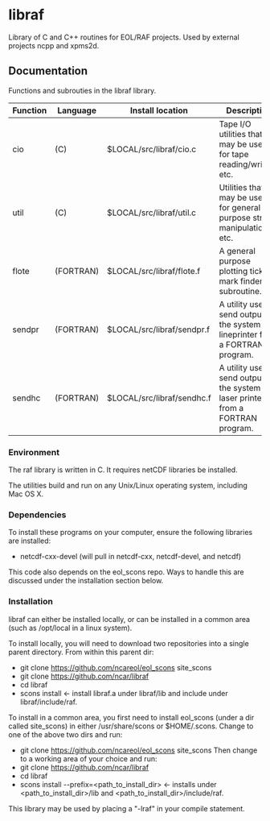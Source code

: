 # libraf
Library of C and C++ routines for EOL/RAF projects.  Used by external projects ncpp and xpms2d.

## Documentation ###
Functions and subrouties in the libraf library.

| Function | Language | Install location          | Description         |
| -------- | -------- | ------------------------- | ------------------- |
| cio      | (C)      | $LOCAL/src/libraf/cio.c   | Tape I/O utilities that may be used for tape reading/writing, etc. |
| util     | (C)      | $LOCAL/src/libraf/util.c  |  Utilities that may be used for general purpose string manipulation, etc. |
| flote    | (FORTRAN)| $LOCAL/src/libraf/flote.f | A general purpose plotting tick mark finder subroutine. |
| sendpr   | (FORTRAN)| $LOCAL/src/libraf/sendpr.f| A utility used to send output to the system lineprinter from a FORTRAN program. |
| sendhc   | (FORTRAN)| $LOCAL/src/libraf/sendhc.f| A utility used to send output to the system laser printer from a FORTRAN program. |

### Environment ###

The raf library is written in C. It requires netCDF libraries be installed.

The utilities build and run on any Unix/Linux operating system, including Mac OS X.

### Dependencies ###

To install these programs on your computer, ensure the following libraries are installed:

* netcdf-cxx-devel (will pull in netcdf-cxx, netcdf-devel, and netcdf)

This code also depends on the eol_scons repo. Ways to handle this are discussed under the installation section below.

### Installation ####

libraf can either be installed locally, or can be installed in a common area (such as /opt/local in a linux system).

To install locally, you will need to download two repositories into a single parent directory. From within this parent dir:
* git clone https://github.com/ncareol/eol_scons site_scons
* git clone https://github.com/ncar/libraf
* cd libraf
* scons install <- install libraf.a under libraf/lib and include under libraf/include/raf.

To install in a common area, you first need to install eol_scons (under a dir called site_scons) in either /usr/share/scons or $HOME/.scons. Change to one of the above two dirs and run:
* git clone https://github.com/ncareol/eol_scons site_scons
Then change to a working area of your choice and run:
* git clone https://github.com/ncar/libraf
* cd libraf
* scons install  --prefix=<path_to_install_dir> <- installs under <path_to_install_dir>/lib and <path_to_install_dir>/include/raf.

This library may be used by placing a "-lraf" in your compile statement.
